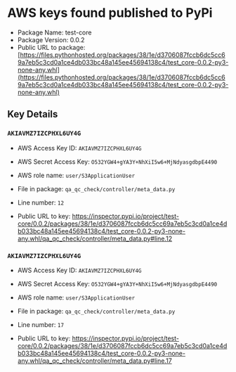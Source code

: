 # AWS keys found published to PyPi

* Package Name: test-core
* Package Version: 0.0.2
* Public URL to package: [https://files.pythonhosted.org/packages/38/1e/d3706087fccb6dc5cc69a7eb5c3cd0a1ce4db033bc48a145ee45694138c4/test_core-0.0.2-py3-none-any.whl](https://files.pythonhosted.org/packages/38/1e/d3706087fccb6dc5cc69a7eb5c3cd0a1ce4db033bc48a145ee45694138c4/test_core-0.0.2-py3-none-any.whl)

## Key Details

### `AKIAVMZ7IZCPHXL6UY4G`

* AWS Access Key ID: `AKIAVMZ7IZCPHXL6UY4G`
* AWS Secret Access Key: `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` 
* AWS role name: `user/S3ApplicationUser`
* File in package: `qa_qc_check/controller/meta_data.py`
* Line number: `12`

* Public URL to key: https://inspector.pypi.io/project/test-core/0.0.2/packages/38/1e/d3706087fccb6dc5cc69a7eb5c3cd0a1ce4db033bc48a145ee45694138c4/test_core-0.0.2-py3-none-any.whl/qa_qc_check/controller/meta_data.py#line.12



### `AKIAVMZ7IZCPHXL6UY4G`

* AWS Access Key ID: `AKIAVMZ7IZCPHXL6UY4G`
* AWS Secret Access Key: `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` 
* AWS role name: `user/S3ApplicationUser`
* File in package: `qa_qc_check/controller/meta_data.py`
* Line number: `17`

* Public URL to key: https://inspector.pypi.io/project/test-core/0.0.2/packages/38/1e/d3706087fccb6dc5cc69a7eb5c3cd0a1ce4db033bc48a145ee45694138c4/test_core-0.0.2-py3-none-any.whl/qa_qc_check/controller/meta_data.py#line.17


